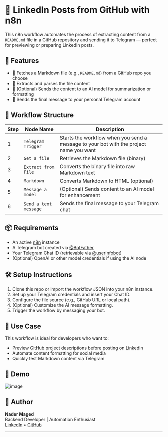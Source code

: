 # 🤖 LinkedIn Posts from GitHub with n8n

This n8n workflow automates the process of extracting content from a `README.md` file in a GitHub repository and sending it to Telegram — perfect for previewing or preparing LinkedIn posts.

## 🚀 Features

- 📂 Fetches a Markdown file (e.g., `README.md`) from a GitHub repo you choose
- 🧾 Extracts and parses the file content
- 🧠 (Optional) Sends the content to an AI model for summarization or formatting
- 💬 Sends the final message to your personal Telegram account

## 🧱 Workflow Structure

| Step | Node Name            | Description |
|------|----------------------|-------------|
| 1    | `Telegram Trigger`   | Starts the workflow when you send a message to your bot with the project name you want|
| 2    | `Get a file`         | Retrieves the Markdown file (binary) |
| 3    | `Extract from File`  | Converts the binary file into raw Markdown text |
| 4    | `Markdown`           | Converts Markdown to HTML (optional) |
| 5    | `Message a model`    | (Optional) Sends content to an AI model for enhancement |
| 6    | `Send a text message`| Sends the final message to your Telegram chat |

## 📦 Requirements

- An active [n8n](https://n8n.io) instance
- A Telegram bot created via [@BotFather](https://t.me/BotFather)
- Your Telegram Chat ID (retrievable via [@userinfobot](https://t.me/userinfobot))
- (Optional) OpenAI or other model credentials if using the AI node

## 🛠️ Setup Instructions

1. Clone this repo or import the workflow JSON into your n8n instance.
2. Set up your Telegram credentials and insert your Chat ID.
3. Configure the file source (e.g., GitHub URL or local path).
4. (Optional) Customize the AI message formatting.
5. Trigger the workflow by messaging your bot.

## 📌 Use Case

This workflow is ideal for developers who want to:
- Preview GitHub project descriptions before posting on LinkedIn
- Automate content formatting for social media
- Quickly test Markdown content via Telegram

## 📸 Demo

![image](https://github.com/user-attachments/assets/e8bda7d1-68b2-4d89-b8f7-b541ba886a68)

## 🧠 Author

**Nader Maged**  
Backend Developer | Automation Enthusiast  
[LinkedIn](https://www.linkedin.com/in/nader-maged-375ba7275/) • [GitHub](https://github.com/Kidzantso)

---

